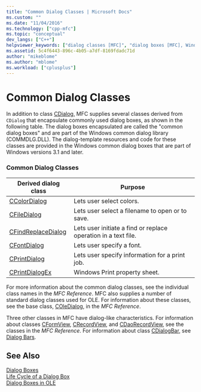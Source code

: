 ```yaml
---
title: "Common Dialog Classes | Microsoft Docs"
ms.custom: ""
ms.date: "11/04/2016"
ms.technology: ["cpp-mfc"]
ms.topic: "conceptual"
dev_langs: ["C++"]
helpviewer_keywords: ["dialog classes [MFC]", "dialog boxes [MFC], Windows common dialogs", "common dialog boxes [MFC], common dialog classes", "common dialog classes [MFC]", "MFC dialog boxes [MFC], Windows common dialogs", "Windows common dialogs [MFC]", "dialog classes [MFC], common", "common dialog boxes [MFC]"]
ms.assetid: 5c4f6443-896c-4b05-a7df-8169fdadc71d
author: "mikeblome"
ms.author: "mblome"
ms.workload: ["cplusplus"]
---
```

# Common Dialog Classes

In addition to class [CDialog](../mfc/reference/cdialog-class.md), MFC supplies several classes derived from `CDialog` that encapsulate commonly used dialog boxes, as shown in the following table. The dialog boxes encapsulated are called the "common dialog boxes" and are part of the Windows common dialog library (COMMDLG.DLL). The dialog-template resources and code for these classes are provided in the Windows common dialog boxes that are part of Windows versions 3.1 and later.

### Common Dialog Classes

|Derived dialog class|Purpose|
|--------------------------|-------------|
|[CColorDialog](../mfc/reference/ccolordialog-class.md)|Lets user select colors.|
|[CFileDialog](../mfc/reference/cfiledialog-class.md)|Lets user select a filename to open or to save.|
|[CFindReplaceDialog](../mfc/reference/cfindreplacedialog-class.md)|Lets user initiate a find or replace operation in a text file.|
|[CFontDialog](../mfc/reference/cfontdialog-class.md)|Lets user specify a font.|
|[CPrintDialog](../mfc/reference/cprintdialog-class.md)|Lets user specify information for a print job.|
|[CPrintDialogEx](../mfc/reference/cprintdialogex-class.md)|Windows Print property sheet.|

For more information about the common dialog classes, see the individual class names in the *MFC Reference*. MFC also supplies a number of standard dialog classes used for OLE. For information about these classes, see the base class, [COleDialog](../mfc/reference/coledialog-class.md), in the *MFC Reference*.

Three other classes in MFC have dialog-like characteristics. For information about classes [CFormView](../mfc/reference/cformview-class.md), [CRecordView](../mfc/reference/crecordview-class.md), and [CDaoRecordView](../mfc/reference/cdaorecordview-class.md), see the classes in the *MFC Reference*. For information about class [CDialogBar](../mfc/reference/cdialogbar-class.md), see [Dialog Bars](../mfc/dialog-bars.md).

## See Also

[Dialog Boxes](../mfc/dialog-boxes.md)<br/>
[Life Cycle of a Dialog Box](../mfc/life-cycle-of-a-dialog-box.md)<br/>
[Dialog Boxes in OLE](../mfc/dialog-boxes-in-ole.md)

